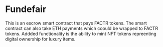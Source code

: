 # Fundefair
This is an escrow smart contract that pays FACTR tokens. The smart contract can also take ETH payments which coould be wrapped to FACTR tokens. 
Addded functionality is the ability to mint NFT tokens repreenting digital ownership for luxury items. 
